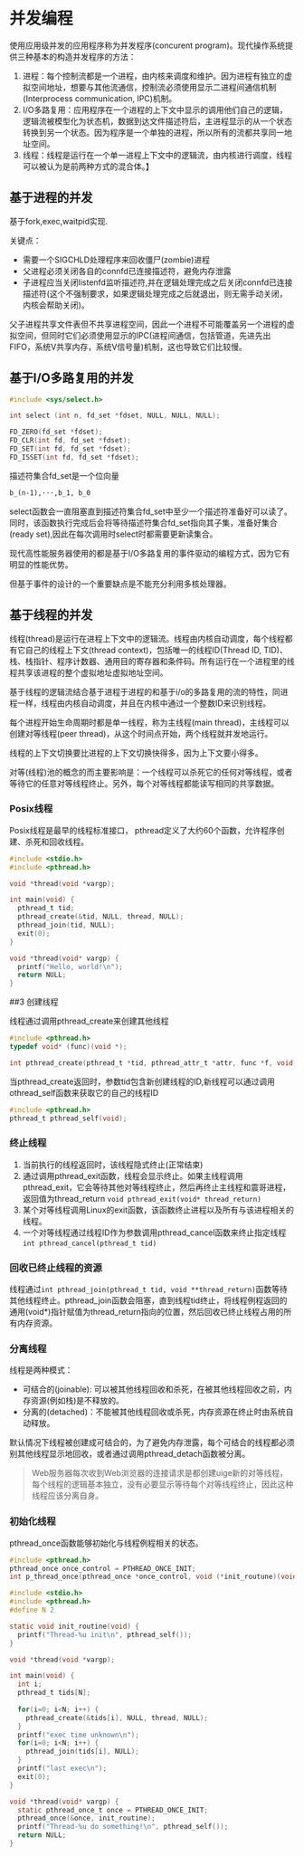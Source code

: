 # 并发编程

使用应用级并发的应用程序称为并发程序(concurent program)。现代操作系统提供三种基本的构造并发程序的方法：
1. 进程：每个控制流都是一个进程，由内核来调度和维护。因为进程有独立的虚拟空间地址，想要与其他流通信，控制流必须使用显示二进程间通信机制(Interprocess communication, IPC)机制。
2. I/O多路复用：应用程序在一个进程的上下文中显示的调用他们自己的逻辑，逻辑流被模型化为状态机，数据到达文件描述符后，主进程显示的从一个状态转换到另一个状态。因为程序是一个单独的进程，所以所有的流都共享同一地址空间。
3. 线程：线程是运行在一个单一进程上下文中的逻辑流，由内核进行调度，线程可以被认为是前两种方式的混合体。】

## 基于进程的并发

基于fork,exec,waitpid实现.

关键点：
* 需要一个SIGCHLD处理程序来回收僵尸(zombie)进程
* 父进程必须关闭各自的connfd已连接描述符，避免内存泄露
* 子进程应当关闭listenfd监听描述符,并在逻辑处理完成之后关闭connfd已连接描述符(这个不强制要求，如果逻辑处理完成之后就退出，则无需手动关闭，内核会帮助关闭)。

父子进程共享文件表但不共享进程空间，因此一个进程不可能覆盖另一个进程的虚拟空间，但同时它们必须使用显示的IPC(进程间通信，包括管道，先进先出FIFO，系统V共享内存，系统V信号量)机制，这也导致它们比较慢。


## 基于I/O多路复用的并发

```c
#include <sys/select.h>

int select (int n, fd_set *fdset, NULL, NULL, NULL);

FD_ZERO(fd_set *fdset);
FD_CLR(int fd, fd_set *fdset);
FD_SET(int fd, fd_set *fdset);
FD_ISSET(int fd, fd_set *fdset);
```

描述符集合fd_set是一个位向量
```tex
b_(n-1),···,b_1, b_0
```

select函数会一直阻塞直到描述符集合fd_set中至少一个描述符准备好可以读了。同时，该函数执行完成后会将等待描述符集合fd_set指向其子集，准备好集合(ready set),因此在每次调用时select时都需要更新读集合。

现代高性能服务器使用的都是基于I/O多路复用的事件驱动的编程方式，因为它有明显的性能优势。

但基于事件的设计的一个重要缺点是不能充分利用多核处理器。

## 基于线程的并发

线程(thread)是运行在进程上下文中的逻辑流。线程由内核自动调度，每个线程都有它自己的线程上下文(thread context)，包括唯一的线程ID(Thread ID, TID)、栈、栈指针、程序计数器、通用目的寄存器和条件码。所有运行在一个进程里的线程共享该进程的整个虚拟地址虚拟地址空间。

基于线程的逻辑流结合基于进程于进程的和基于i/o的多路复用的流的特性，同进程一样，线程由内核自动调度，并且在内核中通过一个整数ID来识别线程。

每个进程开始生命周期时都是单一线程，称为主线程(main thread)，主线程可以创建对等线程(peer thread)，从这个时间点开始，两个线程就并发地运行。

线程的上下文切换要比进程的上下文切换快得多，因为上下文要小得多。

对等(线程)池的概念的而主要影响是：一个线程可以杀死它的任何对等线程，或者等待它的任意对等线程终止。另外，每个对等线程都能读写相同的共享数据。
### Posix线程
Posix线程是最早的线程标准接口， pthread定义了大约60个函数，允许程序创建、杀死和回收线程。
```c
#include <stdio.h>
#include <pthread.h>

void *thread(void *vargp);

int main(void) {
  pthread_t tid;
  pthread_create(&tid, NULL, thread, NULL);
  pthread_join(tid, NULL);
  exit(0);
}

void *thread(void* vargp) {
  printf("Hello, world!\n");
  return NULL;
}
```

##3 创建线程

线程通过调用pthread_create来创建其他线程
```c 
#include <pthread.h>
typedef void* (func)(void *);

int pthread_create(pthread_t *tid, pthread_attr_t *attr, func *f, void *arg);
```
当pthread_create返回时，参数tid包含新创建线程的ID,新线程可以通过调用othread_self函数来获取它的自己的线程ID
```c
#include <pthread.h>
pthread_t pthread_self(void);
```

### 终止线程
1. 当前执行的线程返回时，该线程隐式终止(正常结束)
2. 通过调用pthread_exit函数，线程会显示终止。如果主线程调用pthread_exit，它会等待其他对等线程终止，然后再终止主线程和震哥进程，返回值为thread_return `void pthread_exit(void* thread_return)`
3. 某个对等线程调用Linux的exit函数，该函数终止进程以及所有与该进程相关的线程。
4. 一个对等线程通过线程ID作为参数调用pthread_cancel函数来终止指定线程`int pthread_cancel(pthread_t tid)`


### 回收已终止线程的资源

线程通过`int pthread_join(pthread_t tid, void **thread_return)`函数等待其他线程终止。pthread_join函数会阻塞，直到线程tid终止，将线程例程返回的通用(void*)指针赋值为thread_return指向的位置，然后回收已终止线程占用的所有内存资源。

### 分离线程
线程是两种模式：
* 可结合的(joinable): 可以被其他线程回收和杀死，在被其他线程回收之前，内存资源(例如栈)是不释放的。
* 分离的(detached)：不能被其他线程回收或杀死，内存资源在终止时由系统自动释放。

默认情况下线程被创建成可结合的，为了避免内存泄露，每个可结合的线程都必须别其他线程显示地回收，或者通过调用pthread_detach函数被分离。

> Web服务器每次收到Web浏览器的连接请求是都创建uige新的对等线程，每个线程的逻辑基本独立，没有必要显示等待每个对等线程终止，因此这种线程应该分离自身。

### 初始化线程

pthread_once函数能够初始化与线程例程相关的状态。
```c
#include <pthread.h>
pthread_once once_control = PTHREAD_ONCE_INIT;
int p_thread_once(pthread_once *once_control, void (*init_routune)(void));
```
```c
#include <stdio.h>
#include <pthread.h>
#define N 2

static void init_routine(void) {
  printf("Thread-%u init\n", pthread_self());
}

void *thread(void *vargp);

int main(void) {
  int i;
  pthread_t tids[N];
  
  for(i=0; i<N; i++) {
    pthread_create(&tids[i], NULL, thread, NULL);
  }
  printf("exec time unknown\n");
  for(i=0; i<N; i++) {
    pthread_join(tids[i], NULL);
  }
  printf("last exec\n"); 
  exit(0);
}

void *thread(void* vargp) {
  static pthread_once_t once = PTHREAD_ONCE_INIT;
  pthread_once(&once, init_routine);
  printf("Thread-%u do something!\n", pthread_self());
  return NULL;
}
```




